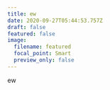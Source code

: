 ```yaml
---
title: ew
date: 2020-09-27T05:44:53.757Z
draft: false
featured: false
image:
  filename: featured
  focal_point: Smart
  preview_only: false
---
```

ew